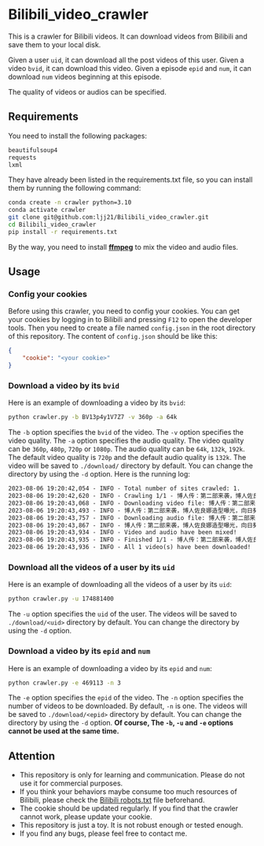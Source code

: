 # Bilibili_video_crawler
This is a crawler for Bilibili videos. It can download videos from Bilibili and save them to your local disk. 

Given a user `uid`, it can download all the post videos of this user. Given a video `bvid`, it can download this video. Given a episode `epid` and `num`, it can download `num` videos beginning at this episode.

The quality of videos or audios can be specified.
## Requirements
You need to install the following packages:
```txt
beautifulsoup4
requests
lxml
```
They have already been listed in the requirements.txt file, so you can install them by running the following command:

```bash
conda create -n crawler python=3.10
conda activate crawler
git clone git@github.com:ljj21/Bilibili_video_crawler.git
cd Bilibili_video_crawler
pip install -r requirements.txt
```
By the way, you need to install **[ffmpeg](https://www.ffmpeg.org/)** to mix the video and audio files.
## Usage
### Config your cookies
Before using this crawler, you need to config your cookies. You can get your cookies by logging in to Bilibili and pressing `F12` to open the developer tools. Then you need to create a file named `config.json` in the root directory of this repository. The content of `config.json` should be like this:
```json
{
    "cookie": "<your cookie>"
}
```
### Download a video by its `bvid`
Here is an example of downloading a video by its `bvid`:
```bash
python crawler.py -b BV13p4y1V7Z7 -v 360p -a 64k
```
The `-b` option specifies the `bvid` of the video. The `-v` option specifies the video quality. The `-a` option specifies the audio quality. The video quality can be `360p`, `480p`, `720p` or `1080p`. The audio quality can be `64k`, `132k`, `192k`. The default video quality is `720p` and the default audio quality is `132k`. 
The video will be saved to `./download/` directory by default. You can change the directory by using the `-d` option.
Here is the running log:
```txt
2023-08-06 19:20:42,054 - INFO - Total number of sites crawled: 1.
2023-08-06 19:20:42,620 - INFO - Crawling 1/1 - 博人传：第二部来袭，博人佐良娜造型曝光，向日葵恐怕有大能力！.
2023-08-06 19:20:43,068 - INFO - Downloading video file: 博人传：第二部来袭，博人佐良娜造型曝光，向日葵恐怕有大能力！_video.m4s.
2023-08-06 19:20:43,493 - INFO - 博人传：第二部来袭，博人佐良娜造型曝光，向日葵恐怕有大能力！_video.m4s downloaded!
2023-08-06 19:20:43,757 - INFO - Downloading audio file: 博人传：第二部来袭，博人佐良娜造型曝光，向日葵恐怕有大能力！_audio.m4s.
2023-08-06 19:20:43,867 - INFO - 博人传：第二部来袭，博人佐良娜造型曝光，向日葵恐怕有大能力！_audio.m4s downloaded!
2023-08-06 19:20:43,934 - INFO - Video and audio have been mixed!
2023-08-06 19:20:43,935 - INFO - Finished 1/1 - 博人传：第二部来袭，博人佐良娜造型曝光，向日葵恐怕有大能力！.
2023-08-06 19:20:43,936 - INFO - All 1 video(s) have been downloaded!
```
### Download all the videos of a user by its `uid`
Here is an example of downloading all the videos of a user by its `uid`:
```bash
python crawler.py -u 174881400
```
The `-u` option specifies the `uid` of the user. The videos will be saved to `./download/<uid>` directory by default. You can change the directory by using the `-d` option.
### Download a video by its `epid` and `num`
Here is an example of downloading a video by its `epid` and `num`:
```bash
python crawler.py -e 469113 -n 3
```
The `-e` option specifies the `epid` of the video. The `-n` option specifies the number of videos to be downloaded. By default, `-n` is one. The videos will be saved to `./download/<epid>` directory by default. You can change the directory by using the `-d` option.
**Of course, The `-b`, `-u` and `-e` options cannot be used at the same time.**
## Attention
+ This repository is only for learning and communication. Please do not use it for commercial purposes.
+ If you think your behaviors maybe consume too much resources of Bilibili, please check the [Bilibili robots.txt](https://www.bilibili.com/robots.txt) file beforehand.
+ The cookie should be updated regularly. If you find that the crawler cannot work, please update your cookie.
+ This repository is just a toy. It is not robust enough or tested enough. 
+ If you find any bugs, please feel free to contact me.
